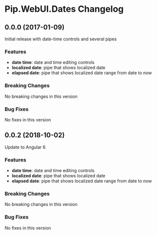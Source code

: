 # Pip.WebUI.Dates Changelog

## <a name="0.0.0"></a> 0.0.0 (2017-01-09)

Initial release with date-time controls and several pipes

### Features
* **date time**: date and time editing controls
* **localized date**: pipe that shows localized date
* **elapsed date**: pipe that shows localized date range from date to now

### Breaking Changes
No breaking changes in this version

### Bug Fixes
No fixes in this version 

## <a name="0.0.2"></a> 0.0.2 (2018-10-02)

Update to Angular 6

### Features
* **date time**: date and time editing controls
* **localized date**: pipe that shows localized date
* **elapsed date**: pipe that shows localized date range from date to now

### Breaking Changes
No breaking changes in this version

### Bug Fixes
No fixes in this version 
